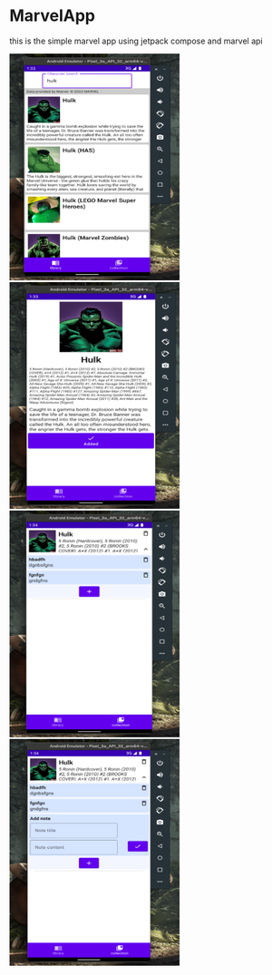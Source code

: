 # MarvelApp
this is the simple marvel app using jetpack compose and marvel api


<img src="/images/main.png" width="300" height="400"/> <img src="/images/det1.png" width="300" height="400"/> <img src="/images/col1.png" width="300" height="400"/> <img src="/images/col2.png" width="300" height="400"/>
